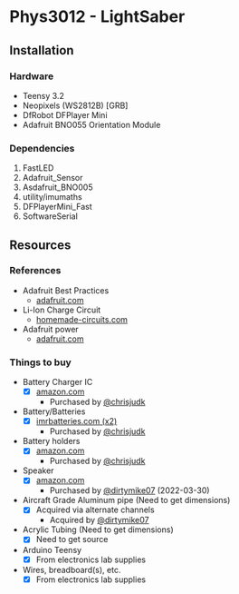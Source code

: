# Phys3012 - LightSaber
## Installation
### Hardware
- Teensy 3.2
- Neopixels (WS2812B) [GRB]
- DfRobot DFPlayer Mini
- Adafruit BNO055 Orientation Module
### Dependencies
1) FastLED
2) Adafruit_Sensor
3) Asdafruit_BNO005
4) utility/imumaths
5) DFPlayerMini_Fast
6) SoftwareSerial
## Resources
### References
- Adafruit Best Practices
   * [adafruit.com](https://learn.adafruit.com/adafruit-neopixel-uberguide/best-practices "Best Practices")
- Li-Ion Charge Circuit
    * [homemade-circuits.com](https://www.homemade-circuits.com/li-ion-battery-charger-circuit-using-ic/)
- Adafruit power
    * [adafruit.com](https://learn.adafruit.com/adafruit-neopixel-uberguide/powering-neopixels)

### Things to buy
- Battery Charger IC
  * [x] [amazon.com](https://www.amazon.com/gp/product/B097HGR2YS/ref=sw_img_1?smid=A19FRW2DHVT2CC&psc=1)
    - Purchased by [@chrisjudk](https://www.github.com/chrisjudk/)
- Battery/Batteries
  * [x] [imrbatteries.com (x2)](https://www.imrbatteries.com/samsung-35e-18650-3500mah-8a-battery/)
    - Purchased by [@chrisjudk](https://www.github.com/chrisjudk/)
- Battery holders
  * [x] [amazon.com](https://www.amazon.com/gp/product/B08LW24XND/ref=ox_sc_act_image_1?smid=A3KP7XO7P8OFXQ&psc=1)
    - Purchased by [@chrisjudk](https://www.github.com/chrisjudk/)
- Speaker
  * [x] [amazon.com](https://www.amazon.com/Uxcell-a15080600ux0275-Internal-Magnet-Speaker/dp/B0177ABRQ6/ref=sr_1_3?crid=EVIYYMKISZID&keywords=28+mm+speaker&qid=1648666937&sprefix=28+mm+speaker%2Caps%2C124&sr=8-3)
    - Purchased by [@dirtymike07](https://www.github.com/dirtymike07/) (2022-03-30)
- Aircraft Grade Aluminum pipe (Need to get dimensions)
  * [x] Acquired via alternate channels
    - Acquired by [@dirtymike07](https://www.github.com/dirtymike07/)
- Acrylic Tubing (Need to get dimensions)
  * [x] Need to get source
- Arduino Teensy
  * [x] From electronics lab supplies
- Wires, breadboard(s), etc.
  * [x] From electronics lab supplies
